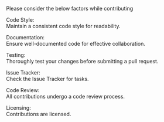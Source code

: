 Please consider the below factors while contributing

Code Style:<br>
Maintain a consistent code style for readability.

Documentation:<br>
Ensure well-documented code for effective collaboration.

Testing:<br>
Thoroughly test your changes before submitting a pull request.

Issue Tracker:<br>
Check the Issue Tracker for tasks.

Code Review:<br>
All contributions undergo a code review process.

Licensing:<br>
Contributions are licensed.
